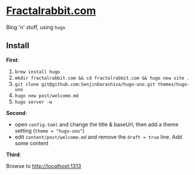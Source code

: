# [Fractalrabbit.com](http://www.fractalrabbit.com)

Blog 'n' stuff, using `hugo`

## Install

 __First__:

1. `brew install hugo`
1. `mkdir fractalrabbit.com && cd fractalrabbit.com && hugo new site .`
1. `git clone git@github.com:SenjinDarashiva/hugo-uno.git themes/hugo-uno`
1. `hugo new post/welcome.md`
1. `hugo server -w`

__Second__:

- open `config.toml` and change the title & baseUrl; then add a theme setting (`theme = "hugo-uno"`)
- edit `content/post/welcome.md` and remove the `draft = true` line.  Add some content

__Third__:

Browse to [http://localhost:1313](http://localhost:1313)
